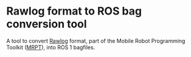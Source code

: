# Rawlog format to ROS bag conversion tool

A tool to convert [Rawlog](https://www.mrpt.org/Rawlog_Format) format, part of the Mobile Robot Programming Toolkit ([MRPT](https://www.mrpt.org/)), into ROS 1 bagfiles.